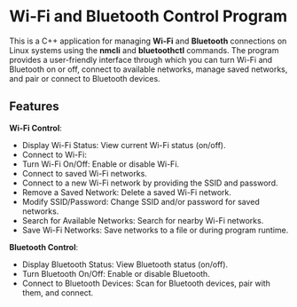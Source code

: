 # Wi-Fi and Bluetooth Control Program
This is a C++ application for managing **Wi-Fi** and **Bluetooth** connections on Linux systems using the **nmcli** and **bluetoothctl** commands. The program provides a user-friendly interface through which you can turn Wi-Fi and Bluetooth on or off, connect to available networks, manage saved networks, and pair or connect to Bluetooth devices.

## Features
**Wi-Fi Control**:
- Display Wi-Fi Status: View current Wi-Fi status (on/off).
- Connect to Wi-Fi:
- Turn Wi-Fi On/Off: Enable or disable Wi-Fi.
- Connect to saved Wi-Fi networks.
- Connect to a new Wi-Fi network by providing the SSID and password.
- Remove a Saved Network: Delete a saved Wi-Fi network.
- Modify SSID/Password: Change SSID and/or password for saved networks.
- Search for Available Networks: Search for nearby Wi-Fi networks.
- Save Wi-Fi Networks: Save networks to a file or during program runtime.

**Bluetooth Control**:
- Display Bluetooth Status: View Bluetooth status (on/off).
- Turn Bluetooth On/Off: Enable or disable Bluetooth.
- Connect to Bluetooth Devices: Scan for Bluetooth devices, pair with them, and connect.
